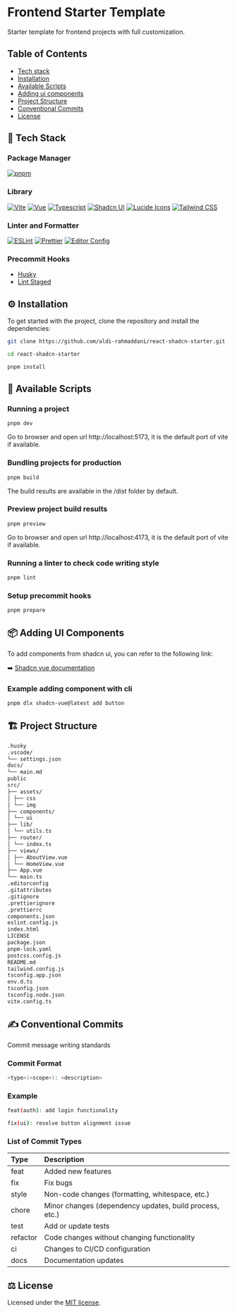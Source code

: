 # Frontend Starter Template

Starter template for frontend projects with full customization.

## Table of Contents

- [Tech stack](#-tech-stack)
- [Installation](#-installation)
- [Available Scripts](#-available-scripts)
- [Adding ui components](#-adding-ui-components)
- [Project Structure](#-project-structure)
- [Conventional Commits](#-conventional-commits)
- [License](#-license)

## 🚀 Tech Stack

### Package Manager

[![pnpm](https://img.shields.io/badge/-Pnpm-F69220?logo=pnpm&logoColor=fff&style=for-the-badge)](https://pnpm.io)

### Library

[![Vite](https://img.shields.io/badge/-Vite-646CFF?logo=vite&logoColor=fff&style=for-the-badge)](https://vite.dev)
[![Vue](https://img.shields.io/badge/-Vue-4FC08D?logo=react&logoColor=fff&style=for-the-badge)](https://vuejs.org)
[![Typescript](https://img.shields.io/badge/-Typescript-3178C6?logo=typescript&logoColor=fff&style=for-the-badge)](https://www.typescriptlang.org)
[![Shadcn UI](https://img.shields.io/badge/-Shadcn_UI-000000?logo=shadcn/ui&logoColor=fff&style=for-the-badge)](https://ui.shadcn.com)
[![Lucide Icons](https://img.shields.io/badge/-Lucide_Icons-F56565?logo=lucide&logoColor=fff&style=for-the-badge)](http://lucide.dev)
[![Tailwind CSS](https://img.shields.io/badge/-Tailwind_CSS-06B6D4?logo=tailwindcss&logoColor=fff&style=for-the-badge)](https://tailwindcss.com)

### Linter and Formatter

[![ESLint](https://img.shields.io/badge/-Eslint-4B32C3?logo=ESLint&logoColor=fff&style=for-the-badge)](https://eslint.org)
[![Prettier](https://img.shields.io/badge/-Prettier-F7B93E?logo=prettier&logoColor=000&style=for-the-badge)](https://prettier.io)
[![Editor Config](https://img.shields.io/badge/-Editor_Config-FEFEFE?logo=editorconfig&logoColor=000&style=for-the-badge)](https://editorconfig.org)

### Precommit Hooks

- [Husky](https://typicode.github.io/husky)
- [Lint Staged](https://www.npmjs.com/package/lint-staged)

## ⚙️ Installation

To get started with the project, clone the repository and install the dependencies:

```bash
git clone https://github.com/aldi-rahmaddani/react-shadcn-starter.git

cd react-shadcn-starter

pnpm install
```

## 📜 Available Scripts

### Running a project

```bash
pnpm dev
```

Go to browser and open url http://localhost:5173, it is the default port of vite if available.

### Bundling projects for production

```bash
pnpm build
```

The build results are available in the /dist folder by default.

### Preview project build results

```bash
pnpm preview
```

Go to browser and open url http://localhost:4173, it is the default port of vite if available.

### Running a linter to check code writing style

```bash
pnpm lint
```

### Setup precommit hooks

```bash
pnpm prepare
```

## 📦 Adding UI Components

To add components from shadcn ui, you can refer to the following link:

➡️ [Shadcn vue documentation](https://www.shadcn-vue.com/docs/introduction.html)

### Example adding component with cli

```bash
pnpm dlx shadcn-vue@latest add button
```

## 🏗️ Project Structure

```bash
.husky
.vscode/
└── settings.json
docs/
└── main.md
public
src/
├── assets/
│ ├── css
│ └── img
├── components/
│ └── ui
├── lib/
│ └── utils.ts
├── router/
│ └── index.ts
├── views/
│ ├── AboutView.vue
│ └── HomeView.vue
├── App.vue
└── main.ts
.editorconfig
.gitattributes
.gitignore
.prettierignore
.prettierrc
components.json
eslint.config.js
index.html
LICENSE
package.json
pnpm-lock.yaml
postcss.config.js
README.md
tailwind.config.js
tsconfig.app.json
env.d.ts
tsconfig.json
tsconfig.node.json
vite.config.ts
```

## ✍️ Conventional Commits

Commit message writing standards

### Commit Format

```bash
<type>(<scope>): <description>
```

### Example

```bash
feat(auth): add login functionality

fix(ui): resolve button alignment issue
```

### List of Commit Types

| Type     | Description                                             |
| :------- | :------------------------------------------------------ |
| feat     | Added new features                                      |
| fix      | Fix bugs                                                |
| style    | Non-code changes (formatting, whitespace, etc.)         |
| chore    | Minor changes (dependency updates, build process, etc.) |
| test     | Add or update tests                                     |
| refactor | Code changes without changing functionality             |
| ci       | Changes to CI/CD configuration                          |
| docs     | Documentation updates                                   |

## ⚖️ License

Licensed under the [MIT license](https://github.com/aldi-rahmaddani/vue-shadcn-starter/blob/main/LICENSE.md).
